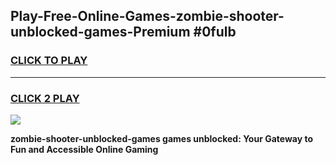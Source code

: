 
## Play-Free-Online-Games-zombie-shooter-unblocked-games-Premium #0fulb
<h3>
<a href="https://premium.freeplayer.one?title=zombie-shooter-unblocked-games&ref=8M">CLICK TO PLAY</a></h3>
<hr>

<h3>
<a href="https://premium.freeplayer.one?title=zombie-shooter-unblocked-games&ref=8M">CLICK 2 PLAY</a>
  
</h3>

<a href="https://premium.freeplayer.one?title=zombie-shooter-unblocked-games&ref=8M"><img src="https://clearcache.store/games.png"></a>


**zombie-shooter-unblocked-games games unblocked: Your Gateway to Fun and Accessible Online Gaming**
